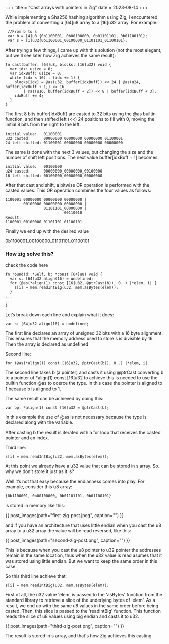 +++
title = "Cast arrays with pointers in Zig"
date = 2023-08-14
+++

While implementing a Sha256 hashing algorithm using Zig, I encountered the problem of converting a [64]u8 array to a [16]u32 array. For example:
```zig
 //From b to s
 var b = [4]u8 {0b1100001, 0b00100000, 0b01101101, 0b01100101};
 var s = [1]u32{0b1100001_00100000_01101101_01100101};
```

After trying a few things, I came up with this solution (not the most elegant, but we'll see later how Zig achieves the same result):
```zig
fn cast(buffer: [64]u8, blocks: [16]u32) void {
  var idx: usize = 0;
  var idxBuff: usize = 0;
  while (idx < 16) : (idx += 1) {
    blocks[idx] = @as(u32, buffer[idxBuff]) << 24 | @as(u24, buffer[idxBuff + 1]) << 16 
        | @as(u16, buffer[idxBuff + 2]) << 8 | buffer[idxBuff + 3];
    idxBuff += 4;
  }
}
```



The first 8 bits buffer[idxBuff] are casted to 32 bits using the @as builtin function, and then shifted left (<<) 24 positions to fill with 0, moving the initial 8 bits from the right to the left.

```
initial value:   01100001
u32 casted:      00000000 00000000 00000000 01100001
24 left shifted: 01100001 00000000 00000000 00000000
```

The same is done with the next 3 values, but changing the size and the number of shift left positions. The next value buffer[idxBuff + 1] becomes:

```
initial value:   00100000
u24 casted:      00000000_00000000_00100000
16 left shifted: 00100000_00000000_00000000
```



After that cast and shift, a bitwise OR operation is performed with the casted values. This OR operation combines the four values as follows:
```
1100001 00000000 00000000 00000000 |
        00100000_00000000_00000000 |
                 01101101_00000000 |
                          00110010
Result:
1100001_00100000_01101101_01100101
```

Finally we end up with the desired value 

0b1100001_00100000_01101101_01100101

### How zig solve this?

check the code here
```zig
fn round(d: *Self, b: *const [64]u8) void {
  var s: [64]u32 align(16) = undefined;
  for (@as(*align(1) const [16]u32, @ptrCast(b)), 0..) |*elem, i| {
    s[i] = mem.readIntBig(u32, mem.asBytes(elem));
  }
...
...
}
```

Let’s break down each line and explain what it does:
```zig
var s: [64]u32 align(16) = undefined;
```

The first line declares an array of unsigned 32 bits with a 16 byte alignment. This ensures that the memory address used to store s is divisible by 16. Then the array is declared as undefined

Second line:

```zig
for (@as(*align(1) const [16]u32, @ptrCast(b)), 0..) |*elem, i|
```

The second line takes b (a pointer) and casts it using @ptrCast converting b to a pointer of  *align(1) const [16]u32 to achieve this is needed to use the builtin function @as  to coerce the type.  In this case the pointer is aligned to 1 because b is aligned to 1.

The same result can be achieved by doing this:

```zig
var bp: *align(1) const [16]u32 = @ptrCast(b);
```

In this example the use of @as is not necessary because the type is declared along with the variable.

After casting b the result is iterated with a for loop that receives the casted pointer and an index.

Third line:
```zig
s[i] = mem.readIntBig(u32, mem.asBytes(elem));
```

At this point we already have a u32 value that can be stored in s array. So.. why we don’t store it just as it is?

Well it’s not that easy because the endianness comes into play. For example, consider this u8 array:
```bash
{0b1100001, 0b00100000, 0b01101101, 0b01100101}
```

is stored in memory like this: 

{{ post_images(path="first-zig-post.jpeg", caption="") }}

and if you have an architecture that uses little endian when you cast the u8 array to a u32 array the value will be read reversed, like this:


{{ post_images(path="second-zig-post.png", caption="") }}

This is because when you cast the u8 pointer to u32 pointer the addresses remain in the same location, thus when the u32 value is read asumes that it was stored using little endian. But we want to keep the same order in this case.

So this third line achieve that:

```zig
s[i] = mem.readIntBig(u32, mem.asBytes(elem));
```

First of all, the u32 value 'elem' is passed to the 'asBytes' function from the standard library to retrieve a slice of the underlying bytes of 'elem'. As a result, we end up with the same u8 values in the same order before being casted. Then, this slice is passed to the 'readIntBig' function. This function reads the slice of u8 values using big endian and casts it to u32.

{{ post_images(path="third-zig-post.png", caption="") }}


The result is stored in s array, and that's how Zig achieves this casting

